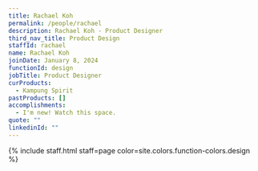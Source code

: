 ```yaml
---
title: Rachael Koh
permalink: /people/rachael
description: Rachael Koh - Product Designer
third_nav_title: Product Design
staffId: rachael
name: Rachael Koh
joinDate: January 8, 2024
functionId: design
jobTitle: Product Designer
curProducts:
  - Kampung Spirit
pastProducts: []
accomplishments:
  - I'm new! Watch this space.
quote: ""
linkedinId: ""
---
```


{% include staff.html staff=page color=site.colors.function-colors.design %}
